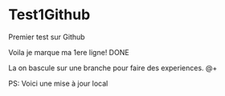 # Test1Github
Premier test sur Github

Voila je marque ma 1ere ligne!
DONE

La on bascule sur une branche pour faire des experiences.
@+

PS: Voici une mise à jour local
